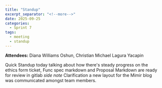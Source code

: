 ```yaml
---
title: "Standup"
excerpt_separator: "<!--more-->"
date: 2025-09-25
categories:
  - Sprint 7
tags:
  - meeting
  - standup
---
```


**Attendees:** Diana Williams Oshun, Christian Michael Lagura Yacapin

Quick Standup today talking about how there's steady progress on the ethics form ticket, Func spec markdown and Proposal Markdown are ready for review in gitlab
_side note_ Clarification a new layout for the Mimir blog was communicated amongst team members.

<!--more-->
